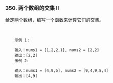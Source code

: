 ### 350. 两个数组的交集 II


给定两个数组，编写一个函数来计算它们的交集。

 
```
    示例 1：
    
    输入：nums1 = [1,2,2,1], nums2 = [2,2]
    输出：[2,2]
    示例 2:
    
    输入：nums1 = [4,9,5], nums2 = [9,4,9,8,4]
    输出：[4,9]

```
